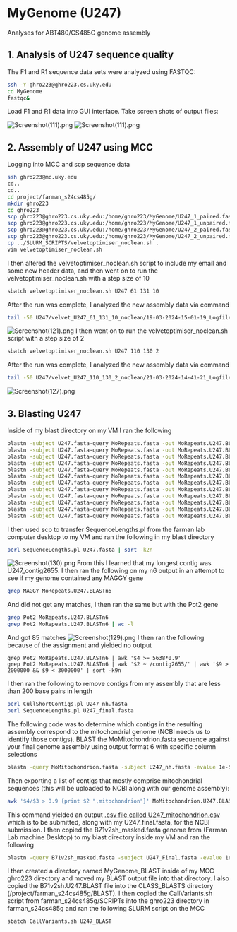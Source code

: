 # MyGenome (U247)
Analyses for ABT480/CS485G genome assembly

## 1. Analysis of U247 sequence quality
The F1 and R1 sequence data sets were analyzed using FASTQC:
```bash
ssh -Y ghro223@ghro223.cs.uky.edu
cd MyGenome
fastqc&
```
Load F1 and R1 data into GUI interface.
Take screen shots of output files: 

![Screenshot(111).png](data/U247_1_paired.png)
![Screenshot(111).png](data/U247_2_paired.png)

## 2. Assembly of U247 using MCC
Logging into MCC and scp sequence data
```bash
ssh ghro223@mc.uky.edu
cd..
cd..
cd project/farman_s24cs485g/
mkdir ghro223
cd ghro223
scp ghro223@ghro223.cs.uky.edu:/home/ghro223/MyGenome/U247_1_paired.fastq .
scp ghro223@ghro223.cs.uky.edu:/home/ghro223/MyGenome/U247_1_unpaired.fastq .
scp ghro223@ghro223.cs.uky.edu:/home/ghro223/MyGenome/U247_2_paired.fastq .
scp ghro223@ghro223.cs.uky.edu:/home/ghro223/MyGenome/U247_2_unpaired.fastq .
cp ../SLURM_SCRIPTS/velvetoptimiser_noclean.sh .
vim velvetoptimiser_noclean.sh
```
I then altered the velvetoptimiser_noclean.sh script to include my email and some new header data, and then went on to run the velvetoptimiser_noclean.sh with a step size of 10
```bash
sbatch velvetoptimiser_noclean.sh U247 61 131 10
```
After the run was complete, I analyzed the new assembly data via command
```bash
tail -50 U247/velvet_U247_61_131_10_noclean/19-03-2024-15-01-19_Logfile.txt
``` 
![Screenshot(121).png](data/Screenshot(121).png) 
I then went on to run the velvetoptimiser_noclean.sh script with a step size of 2
```bash
sbatch velvetoptimiser_noclean.sh U247 110 130 2
```
After the run was complete, I analyzed the new assembly data via command
```bash
tail -50 U247/velvet_U247_110_130_2_noclean/21-03-2024-14-41-21_Logfile.txt
```
![Screenshot(127).png](data/Screenshot(127).png)
## 3. Blasting U247
Inside of my blast directory on my VM I ran the following
```bash
blastn -subject U247.fasta-query MoRepeats.fasta -out MoRepeats.U247.BLASTn0 -evalue 1e-20 -outfmt 0
blastn -subject U247.fasta-query MoRepeats.fasta -out MoRepeats.U247.BLASTn1 -evalue 1e-20 -outfmt 1
blastn -subject U247.fasta-query MoRepeats.fasta -out MoRepeats.U247.BLASTn2 -evalue 1e-20 -outfmt 2
blastn -subject U247.fasta-query MoRepeats.fasta -out MoRepeats.U247.BLASTn3 -evalue 1e-20 -outfmt 3
blastn -subject U247.fasta-query MoRepeats.fasta -out MoRepeats.U247.BLASTn4 -evalue 1e-20 -outfmt 4
blastn -subject U247.fasta-query MoRepeats.fasta -out MoRepeats.U247.BLASTn5 -evalue 1e-20 -outfmt 5
blastn -subject U247.fasta-query MoRepeats.fasta -out MoRepeats.U247.BLASTn6 -evalue 1e-20 -outfmt 6
blastn -subject U247.fasta-query MoRepeats.fasta -out MoRepeats.U247.BLASTn7 -evalue 1e-20 -outfmt 7
blastn -subject U247.fasta-query MoRepeats.fasta -out MoRepeats.U247.BLASTn8 -evalue 1e-20 -outfmt 8
blastn -subject U247.fasta-query MoRepeats.fasta -out MoRepeats.U247.BLASTn9 -evalue 1e-20 -outfmt 9
blastn -subject U247.fasta-query MoRepeats.fasta -out MoRepeats.U247.BLASTn10 -evalue 1e-20 -outfmt 10
blastn -subject U247.fasta-query MoRepeats.fasta -out MoRepeats.U247.BLASTn11 -evalue 1e-20 -outfmt 11
```
I then used scp to transfer SequenceLengths.pl from the farman lab computer desktop to my VM and ran the following in my blast directory
```bash
perl SequenceLengths.pl U247.fasta | sort -k2n
```
![Screenshot(130).png](data/Screenshot(130).png)
From this I learned that my longest contig was U247_contig2655.
I then ran the following on my n6 output in an attempt to see if my genome contained any MAGGY gene
```bash
grep MAGGY MoRepeats.U247.BLASTn6
```
And did not get any matches, I then ran the same but with the Pot2 gene
```bash
grep Pot2 MoRepeats.U247.BLASTn6
grep Pot2 MoRepeats.U247.BLASTn6 | wc -l
```
And got 85 matches
![Screenshot(129).png](data/Screenshot(129).png)
I then ran the following because of the assignment and yielded no output
```blast
grep Pot2 MoRepeats.U247.BLASTn6 | awk '$4 >= 5638*0.9'
grep Pot2 MoRepeats.U247.BLASTn6 | awk '$2 ~ /contig2655/' | awk '$9 > 2000000 && $9 < 3000000' | sort -k9n
```
I then ran the following to remove contigs from my assembly that are less than 200 base pairs in length
```bash
perl CullShortContigs.pl U247_nh.fasta
perl SequenceLengths.pl U247_final.fasta
```
The following code was to determine which contigs in the resulting assembly correspond to the mitochondrial genome (NCBI needs us to identify those contigs).
BLAST the MoMitochondrion.fasta sequence against your final genome assembly using output format 6 with specific column selections
```bash
blastn -query MoMitochondrion.fasta -subject U247_nh.fasta -evalue 1e-50 -max_target_seqs 20000 -outfmt '6 qseqid sseqid slen length qstart qend sstart send btop' -out MoMitochondrion.U247.BLAST
```
Then exporting a list of contigs that mostly comprise mitochondrial sequences (this will be uploaded to NCBI along with our genome assembly):
```bash
awk '$4/$3 > 0.9 {print $2 ",mitochondrion"}' MoMitochondrion.U247.BLAST > U247_mitochondrion.csv
```
This command yielded an output [.csv file called U247_mitochondrion.csv](data/U247_mitochondrion.csv) which is to be submitted, along with my U247_final.fasta, for the NCBI submission. I then copied the B71v2sh_masked.fasta genome from (Farman Lab machine Desktop) to my blast directory inside my VM and ran the following 
```bash
blastn -query B71v2sh_masked.fasta -subject U247_Final.fasta -evalue 1e-50 -max_target_seqs 20000 -outfmt '6 qseqid sseqid qstart qend sstart send btop' -out B71v2sh.U247.BLAST
```
I then created a directory named MyGenome_BLAST inside of my MCC ghro223 directory and moved my BLAST output file into that directory. I also copied the B71v2sh.U247.BLAST file into the CLASS_BLASTS directory (/project/farman_s24cs485g/BLAST). I then copied the CallVariants.sh script from farman_s24cs485g/SCRIPTs into the ghro223 directory in farman_s24cs485g and ran the following SLURM script on the MCC
```bash
sbatch CallVariants.sh U247_BLAST
```
